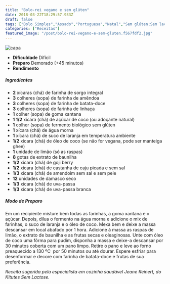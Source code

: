 ```yaml
---
title: "Bolo-rei vegano e sem glúten"
date: 2018-03-22T18:29:57.933Z
draft: false
tags: ["Bolo Simples","Assado","Portuguesa","Natal","Sem glúten;Sem lactose","Bolo","Receitas","Receitas com frutas","Receitas de Natal"]
categories: ["Receitas"]
featured_image: "/post/bolo-rei-vegano-e-sem-gluten.f567fdf2.jpg"
---
```


![capa](/post/bolo-rei-vegano-e-sem-gluten.f567fdf2.jpg)

*   **Dificuldade** Difícil
*   **Preparo** Demorado (+45 minutos)
*   **Rendimento**

##### Ingredientes

*   **2** xícaras (chá) de farinha de sorgo integral
*   **3** colheres (sopa) de farinha de amêndoa
*   **3** colheres (sopa) de farinha de batata-doce
*   **3** colheres (sopa) de farinha de linhaça
*   **1** colher (sopa) de goma xantana
*   **1 1/2** xícara (chá) de açúcar de coco (ou adoçante natural)
*   **1** colher (sopa) de fermento biológico sem glúten
*   **1** xícara (chá) de água morna
*   **1** xícara (chá) de suco de laranja em temperatura ambiente
*   **1/2** xícara (chá) de óleo de coco (se não for vegana, pode ser manteiga ghee)
*   **1** unidade de limão (só as raspas)
*   **8** gotas de extrato de baunilha
*   **1/2** xícara (chá) de goji berry
*   **1/2** xícara (chá) de castanha de caju picada e sem sal
*   **1/3** xícara (chá) de amendoim sem sal e sem pele
*   **12** unidades de damasco seco
*   **1/3** xícara (chá) de uva-passa
*   **1/3** xícara (chá) de uva-passa branca

##### Modo de Preparo

Em um recipiente misture bem todas as farinhas, a goma xantana e o açúcar. Depois, dilua o fermento na água morna e adicione o mix de farinhas, o suco de laranja e o óleo de coco. Mexa bem e deixe a massa descansar em local abafado por 1 hora. Adicione à massa as raspas de limão, o extrato de baunilha e as frutas secas e oleaginosas. Unte com óleo de coco uma fôrma para pudim, disponha a massa e deixe-a descansar por 30 minutos coberta com um pano limpo. Retire o pano e leve ao forno preaquecido a 130 ºC  por 50 minutos ou até dourar. Espere esfriar para desenformar e decore com farinha de batata-doce e frutas de sua preferência.

_Receita sugerida pela especialista em cozinha saudável Jeane Reinert, do Kitutes Sem Lactose._
